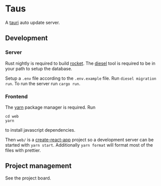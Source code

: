 # Taus

A [tauri](https://tauri.studio/en/) auto update server.

## Development

### Server
Rust nightly is required to build [rocket](https://rocket.rs/). The
[diesel](https://diesel.rs/) tool is required to be in your path to setup the
database. 

Setup a `.env` file according to the `.env.example` file. Run `diesel migration
run`. To run the server run `cargo run`.

### Frontend
The [yarn](https://yarnpkg.com/) package manager is required. Run
```
cd web
yarn
```
to install javascript dependencies.

Then `web/` is a [create-react-app](https://create-react-app.dev/) project so a
development server can be started with `yarn start`. Additionally `yarn format`
will format most of the files with prettier.

## Project management
See the project board.
